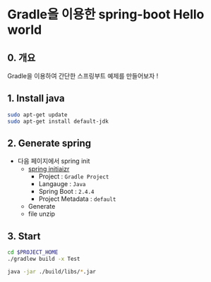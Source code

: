# Gradle을 이용한 spring-boot Hello world
## 0. 개요
Gradle을 이용하여 간단한 스프링부트 예제를 만들어보자 !   

## 1. Install java
```sh
sudo apt-get update
sudo apt-get install default-jdk
```

## 2. Generate spring
* 다음 페이지에서 spring init
  - [spring initiaizr](!https://start.spring.io/)
    - Project : `Gradle Project`
    - Langauge : `Java`
    - Spring Boot : `2.4.4`
    - Project Metadata : `default`
  - Generate
  - file unzip

## 3. Start
```sh
cd $PROJECT_HOME
./gradlew build -x Test

java -jar ./build/libs/*.jar
```